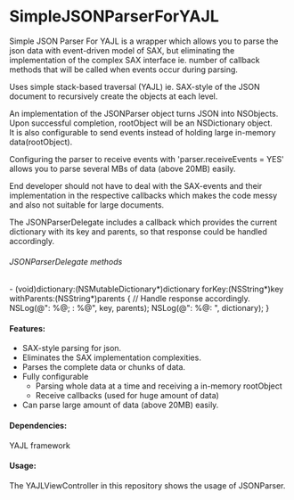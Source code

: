 SimpleJSONParserForYAJL
=======================

Simple JSON Parser For YAJL is a wrapper which allows you to parse the json data with event-driven model of SAX, but eliminating the implementation of the complex SAX interface ie. number of callback methods that will be called when events occur during parsing.  
  
  
  
Uses simple stack-based traversal (YAJL) ie. SAX-style of the JSON document to recursively create the objects at each level.  
  

An implementation of the JSONParser object turns JSON into NSObjects. Upon successful completion, rootObject will be an NSDictionary object.   
It is also configurable to send events instead of holding large in-memory data(rootObject).   
   
Configuring the parser to receive events with 'parser.receiveEvents = YES' allows you to parse several MBs of data (above 20MB) easily. 

End developer should not have to deal with the SAX-events and their implementation in the respective callbacks which makes the code messy and also not suitable for large documents.  

The JSONParserDelegate includes a callback which provides the current dictionary with its key and parents, so that response could be handled accordingly.  
  
   

###### JSONParserDelegate methods
\- (void)dictionary:(NSMutableDictionary*)dictionary forKey:(NSString*)key withParents:(NSString*)parents {
    // Handle response accordingly.
    NSLog(@"<key>: %@; <parents>: %@", key, parents);
    NSLog(@"<Dict>: %@: ", dictionary);
}
  
  
   
   
#### Features:
* SAX-style parsing for json.
* Eliminates the SAX implementation complexities.
* Parses the complete data or chunks of data.
* Fully configurable 
	- Parsing whole data at a time and receiving a in-memory rootObject
	- Receive callbacks (used for huge amount of data)
* Can parse large amount of data (above 20MB) easily.
  
  
  
#### Dependencies:
YAJL framework
  
  
#### Usage:
The YAJLViewController in this repository shows the usage of JSONParser. 